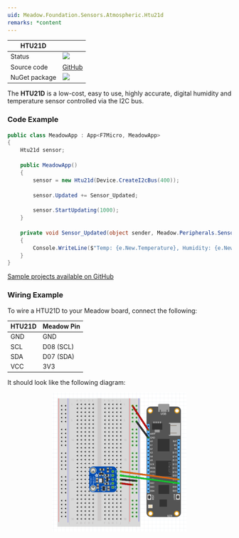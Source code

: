```yaml
---
uid: Meadow.Foundation.Sensors.Atmospheric.Htu21d
remarks: *content
---
```


| HTU21D        |             |
|---------------|-------------|
| Status        | <img src="https://img.shields.io/badge/Working-brightgreen" style="width: auto; height: -webkit-fill-available;" /> |
| Source code   | [GitHub](https://github.com/WildernessLabs/Meadow.Foundation/tree/master/Source/Meadow.Foundation.Peripherals/Sensors.Atmospheric.HTU21D) |
| NuGet package | <img src="https://img.shields.io/nuget/v/Meadow.Foundation.Sensors.Atmospheric.Htu21d.svg?label=Meadow.Foundation.Sensors.Atmospheric.Htu21d" style="width: auto; height: -webkit-fill-available;" /> |

The **HTU21D** is a low-cost, easy to use, highly accurate, digital humidity and temperature sensor controlled via the I2C bus.

### Code Example

```csharp
public class MeadowApp : App<F7Micro, MeadowApp>
{
    Htu21d sensor;

    public MeadowApp()
    {
        sensor = new Htu21d(Device.CreateI2cBus(400));

        sensor.Updated += Sensor_Updated;

        sensor.StartUpdating(1000);
    }

    private void Sensor_Updated(object sender, Meadow.Peripherals.Sensors.Atmospheric.AtmosphericConditionChangeResult e)
    {
        Console.WriteLine($"Temp: {e.New.Temperature}, Humidity: {e.New.Humidity}");
    }
}

```
[Sample projects available on GitHub](https://github.com/WildernessLabs/Meadow.Foundation/tree/master/Source/Meadow.Foundation.Peripherals/Sensors.Atmospheric.Htu21d/Samples/) 

### Wiring Example

To wire a HTU21D to your Meadow board, connect the following:

| HTU21D | Meadow Pin  |
|--------|-------------|
| GND    | GND         |
| SCL    | D08 (SCL)   |
| SDA    | D07 (SDA)   |
| VCC    | 3V3         |

It should look like the following diagram:

<img src="../../API_Assets/Meadow.Foundation.Sensors.Atmospheric.Htu21d/Htu21d_Fritzing.png" 
    style="width: 60%; display: block; margin-left: auto; margin-right: auto;" />